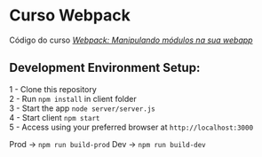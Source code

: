 # Curso Webpack
Código do curso *[Webpack: Manipulando módulos na sua webapp](https://cursos.alura.com.br/course/webpack)*

## Development Environment Setup:
1 - Clone this repository<br />
2 - Run `npm install` in client folder<br />
3 - Start the app `node server/server.js`<br />
4 - Start client `npm start`<br />
5 - Access using your preferred browser at `http://localhost:3000`

Prod -> `npm run build-prod`
Dev -> `npm run build-dev`